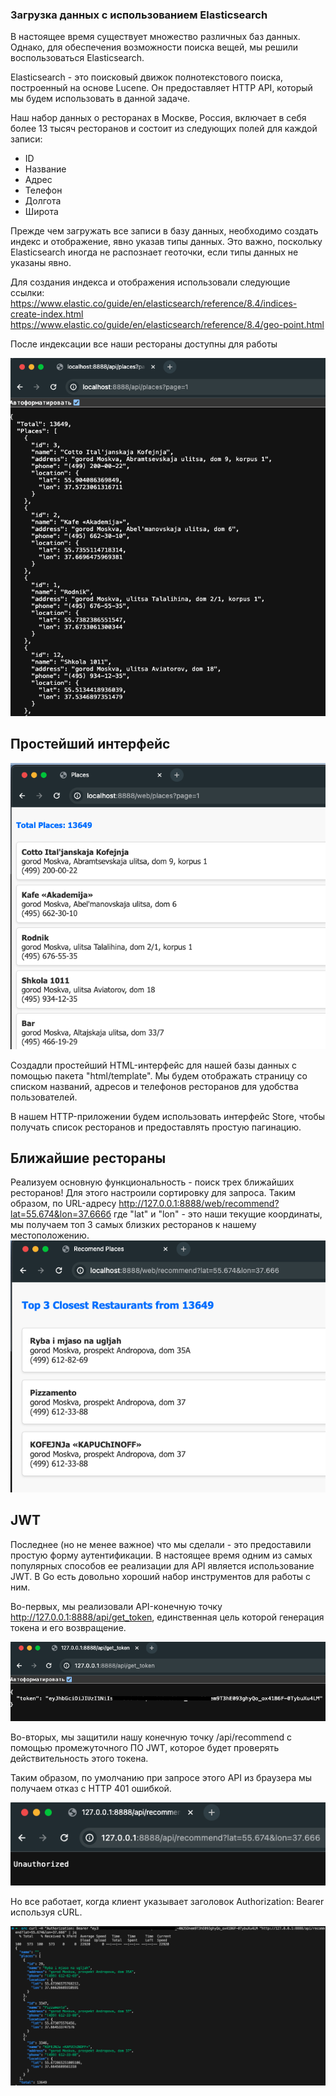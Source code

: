 

### Загрузка данных с использованием Elasticsearch

В настоящее время существует множество различных баз данных. Однако, для обеспечения возможности поиска вещей, мы решили воспользоваться Elasticsearch.

Elasticsearch - это поисковый движок полнотекстового поиска, построенный на основе Lucene. Он предоставляет HTTP API, который мы будем использовать в данной задаче.

Наш набор данных о ресторанах в Москве, Россия, включает в себя более 13 тысяч ресторанов и состоит из следующих полей для каждой записи:

- ID
- Название
- Адрес
- Телефон
- Долгота
- Широта
  
Прежде чем загружать все записи в базу данных, необходимо создать индекс и отображение, явно указав типы данных. Это важно, поскольку Elasticsearch иногда не распознает геоточки, если типы данных не указаны явно.

Для создания индекса и отображения использовали следующие ссылки:
https://www.elastic.co/guide/en/elasticsearch/reference/8.4/indices-create-index.html
https://www.elastic.co/guide/en/elasticsearch/reference/8.4/geo-point.html

После индексации все наши рестораны доступны для работы

![](images/1.png)



## Простейший интерфейс

![](images/2.png)

Cоздадли простейший  HTML-интерфейс для нашей базы данных с помощью пакета "html/template". Мы будем отображать страницу со списком названий, адресов и телефонов ресторанов для удобства пользователей.

В нашем HTTP-приложении будем использовать интерфейс Store, чтобы получать список ресторанов и предоставлять простую пагинацию. 


## Ближайшие рестораны

Реализуем основную функциональность - поиск трех ближайших ресторанов! Для этого настроили сортировку для запроса.
Таким образом, по URL-адресу http://127.0.0.1:8888/web/recommend?lat=55.674&lon=37.666б где "lat" и "lon" - это наши текущие координаты, мы получаем топ 3 самых близких ресторанов к нашему местоположению. 
![](images/3.png)


## JWT

Последнее (но не менее важное) что мы сделали - это предоставили простую форму аутентификации. В настоящее время одним из самых популярных способов ее реализации для API является использование JWT. В Go есть довольно хороший набор инструментов для работы с ним.

Во-первых, мы реализовали API-конечную точку http://127.0.0.1:8888/api/get_token, единственная цель которой генерация токена и его возвращение.

![](images/5.png)

Во-вторых, мы защитили нашу конечную точку /api/recommend с помощью промежуточного ПО JWT, которое будет проверять действительность этого токена.

Таким образом, по умолчанию при запросе этого API из браузера мы получаем отказ с HTTP 401 ошибкой.

![](images/4.png)

Но все работает, когда клиент указывает заголовок Authorization: Bearer <token>  используя cURL.

![](images/6.png)
